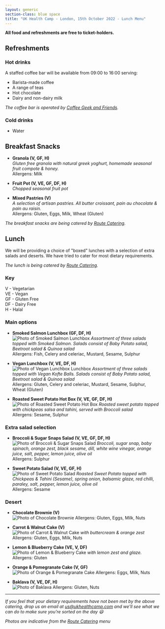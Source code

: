 ```yaml
---
layout: generic
section-class: blue space
title: "UK Health Camp - London, 15th October 2022 - Lunch Menu"
---
```


**All food and refreshments are free to ticket-holders.**  

## Refreshments

### Hot drinks

A staffed coffee bar will be available from 09:00 to 16:00 serving:

- Barista-made coffee
- A range of teas
- Hot chocolate
- Dairy and non-dairy milk

_The coffee bar is operated by [Coffee Geek and Friends](http://www.coffeegeekandfriends.co.uk/)._

### Cold drinks

- Water

## Breakfast Snacks

- **Granola (V, GF, H)**  
  _Gluten free granola with natural greek yoghurt, homemade seasonal fruit compote & honey._  
  Allergens: Milk

- **Fruit Pot (V, VE, GF, DF, H)**  
  _Chopped seasonal fruit pot_

- **Mixed Pastries (V)**  
  _A selection of artisan pastries. All butter croissant, pain au chocolate & pain au raisin._  
  Allergens: Gluten, Eggs, Milk, Wheat (Gluten)

_The breakfast snacks are being catered by [Route Catering](https://routecatering.co.uk/)._


## Lunch
We will be providing a choice of "boxed" lunches with a selection of extra salads and deserts. We have tried to cater for most dietary requirements.

_The lunch is being catered by [Route Catering](https://routecatering.co.uk/)._

### Key
V - Vegetarian  
VE - Vegan  
GF - Gluten Free  
DF - Dairy Free  
H - Halal

### Main options

- **Smoked Salmon Lunchbox (GF, DF, H)**  
  <img src="images/salmonlunchbox.jpg" alt="Photo of Smoked Salmon Lunchbox" class="menu">
  _Assortment of three salads topped with Smoked Salmon. Salads consist of Baby Potato salad, Beetroot salad & Quinoa salad_  
  Allergens: Fish, Celery and celeriac, Mustard, Sesame, Sulphur

- **Vegan Lunchbox (V, VE, DF, H)**  
  <img src="images/veganlunchbox.jpg" alt="Photo of Vegan Lunchbox Lunchbox" class="menu">
  _Assortment of three salads topped with Vegan Kofte Balls. Salads consist of Baby Potato salad, Beetroot salad & Quinoa salad_  
  Allergens: Gluten, Celery and celeriac, Mustard, Sesame, Sulphur, Wheat (Gluten)

- **Roasted Sweet Potato Hot Box (V, VE, GF, DF, H)**  
  <img src="images/sweetpotatohotbox.jpg" alt="Photo of Roasted Sweet Potato Hot Box" class="menu">
  _Roasted sweet potato topped with chickpeas salsa and tahini, served with Broccoli salad_  
  Allergens: Sesame, Sulphur


### Extra salad selection

- **Broccoli & Sugar Snaps Salad (V, VE, GF, DF, H)**  
  <img src="images/broccolisalad.jpg" alt="Photo of Broccoli & Sugar Snaps Salad" class="menu">
  _Broccoli, sugar snap, baby spinach, orange zest, black sesame, dill, white wine vinegar, orange juice, salt, pepper, lemon juice, olive oil_  
  Allergens: Sulphur

- **Sweet Potato Salad (V, VE, GF, H)**  
  <img src="images/sweetpotatosalad.jpg" alt="Photo of Sweet Potato Salad" class="menu">
  _Roasted Sweet Potato topped with Chickpeas & Tahini (Sesame), spring onion, balsamic glaze, red chilli, paraley, salt, pepper, lemon juice, olive oil_  
  Allergens: Sesame

### Desert

- **Chocolate Brownie (V)**  
  <img src="images/brownie.jpg" alt="Photo of Chocolate Brownie" class="menu">
  Allergens: Gluten, Eggs, Milk, Nuts

- **Carrot & Walnut Cake (V)**  
  <img src="images/carrotcake.jpg" alt="Photo of Carrot & Walnut Cake" class="menu">
  _with buttercream & orange zest_  
  Allergens: Gluten, Eggs, Milk, Nuts

- **Lemon & Blueberry Cake (VE, V, DF)**  
  <img src="images/lemonandblueberrycake.jpg" alt="Photo of Lemon & Blueberry Cake" class="menu">
  _with lemon zest and glaze._  
  Allergens: Gluten

- **Orange & Pomegranate Cake (V, GF)**  
  <img src="images/orangeandpomegranetcake.jpg" alt="Photo of Orange & Pomegranate Cake" class="menu">
  Allergens: Eggs, Milk, Nuts

- **Baklava (V, VE, DF, H)**  
  <img src="images/baklava.jpg" alt="Photo of Baklava" class="menu">
  Allergens: Gluten, Nuts

---

_If you feel that your dietary requirements have not been met by the above catering, drop us an email at <us@ukhealthcamp.com> and we'll see what we can do to make sure you're sorted on the day 😃_

_Photos are indicative from the [Route Catering](https://routecatering.co.uk/) menu_
